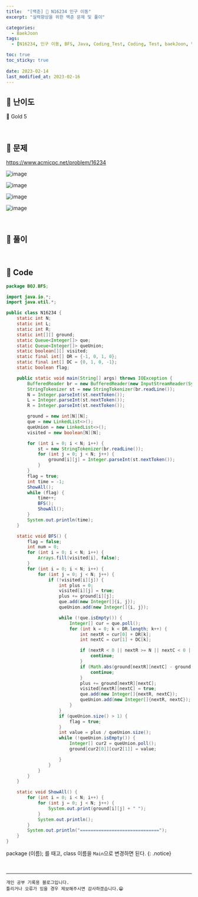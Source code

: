 ```yaml
---
title:  "[백준] 🥇 N16234 인구 이동"
excerpt: "실력향상을 위한 백준 문제 및 풀이"

categories:
  - BaekJoon
tags:
  - [N16234, 인구 이동, BFS, Java, Coding_Test, Coding, Test, baekJoon, 백준]

toc: true
toc_sticky: true
 
date: 2023-02-14
last_modified_at: 2023-02-16
---
```


## 📌 난이도

  🥇 Gold 5

<br>

## 📌 문제

<https://www.acmicpc.net/problem/16234>

![image](https://user-images.githubusercontent.com/37824506/219360671-cdfdfd1a-13b8-49d7-b465-6496f9567ce0.png)

![image](https://user-images.githubusercontent.com/37824506/219360758-b0b2b145-87bc-43da-a8eb-3cdfb1859c54.png)

![image](https://user-images.githubusercontent.com/37824506/219360869-4688d986-ef5a-41dc-96ce-f08b127cd0c1.png)

![image](https://user-images.githubusercontent.com/37824506/219360956-08d44c81-5969-431c-ad95-0e803214cea3.png)

<br>

## 📌 풀이



<br>

## 📌 Code

```java
package BOJ.BFS;

import java.io.*;
import java.util.*;

public class N16234 {
    static int N;
    static int L;
    static int R;
    static int[][] ground;
    static Queue<Integer[]> que;
    static Queue<Integer[]> queUnion;
    static boolean[][] visited;
    static final int[] DR = {-1, 0, 1, 0};
    static final int[] DC = {0, 1, 0, -1};
    static boolean flag;

    public static void main(String[] args) throws IOException {
        BufferedReader br = new BufferedReader(new InputStreamReader(System.in));
        StringTokenizer st = new StringTokenizer(br.readLine());
        N = Integer.parseInt(st.nextToken());
        L = Integer.parseInt(st.nextToken());
        R = Integer.parseInt(st.nextToken());

        ground = new int[N][N];
        que = new LinkedList<>();
        queUnion = new LinkedList<>();
        visited = new boolean[N][N];

        for (int i = 0; i < N; i++) {
            st = new StringTokenizer(br.readLine());
            for (int j = 0; j < N; j++) {
                ground[i][j] = Integer.parseInt(st.nextToken());
            }
        }
        flag = true;
        int time = -1;
        ShowAll();
        while (flag) {
            time++;
            BFS();
            ShowAll();
        }
        System.out.println(time);
    }

    static void BFS() {
        flag = false;
        int num = 0;
        for (int i = 0; i < N; i++) {
            Arrays.fill(visited[i], false);
        }
        for (int i = 0; i < N; i++) {
            for (int j = 0; j < N; j++) {
                if (!visited[i][j]) {
                    int plus = 0;
                    visited[i][j] = true;
                    plus += ground[i][j];
                    que.add(new Integer[]{i, j});
                    queUnion.add(new Integer[]{i, j});

                    while (!que.isEmpty()) {
                        Integer[] cur = que.poll();
                        for (int k = 0; k < DR.length; k++) {
                            int nextR = cur[0] + DR[k];
                            int nextC = cur[1] + DC[k];

                            if (nextR < 0 || nextR >= N || nextC < 0 || nextC >= N || visited[nextR][nextC]) {
                                continue;
                            }
                            if (Math.abs(ground[nextR][nextC] - ground[cur[0]][cur[1]]) < L || Math.abs(ground[nextR][nextC] - ground[cur[0]][cur[1]]) > R) {
                                continue;
                            }
                            plus += ground[nextR][nextC];
                            visited[nextR][nextC] = true;
                            que.add(new Integer[]{nextR, nextC});
                            queUnion.add(new Integer[]{nextR, nextC});
                        }
                    }
                    if (queUnion.size() > 1) {
                        flag = true;
                    }
                    int value = plus / queUnion.size();
                    while (!queUnion.isEmpty()) {
                        Integer[] cur2 = queUnion.poll();
                        ground[cur2[0]][cur2[1]] = value;

                    }
                }
            }
        }
    }

    static void ShowAll() {
        for (int i = 0; i < N; i++) {
            for (int j = 0; j < N; j++) {
                System.out.print(ground[i][j] + " ");
            }
            System.out.println();
        }
        System.out.println("==============================");
    }
}
```


package (이름); 를 때고, class 이름을 `Main`으로 변경하면 된다.
{: .notice} 

<br>


***
    개인 공부 기록용 블로그입니다.
    틀리거나 오류가 있을 경우 제보해주시면 감사하겠습니다.😁